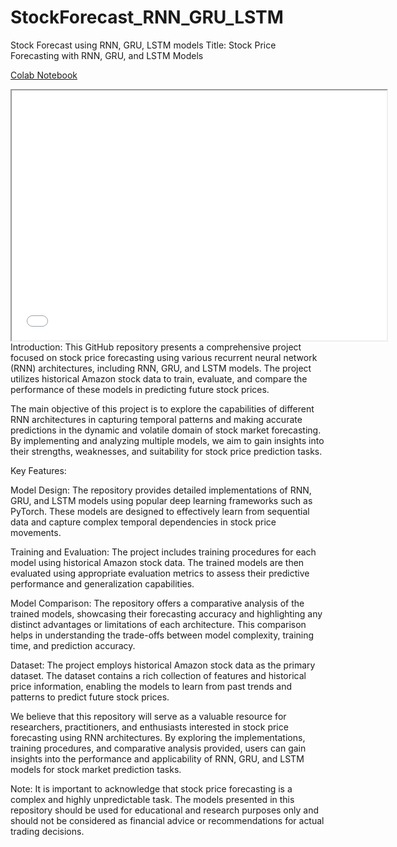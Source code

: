 # StockForecast_RNN_GRU_LSTM
Stock Forecast using RNN, GRU, LSTM models
Title: Stock Price Forecasting with RNN, GRU, and LSTM Models

[Colab Notebook](https://colab.research.google.com/drive/1Bru5CREFxm0RSbS0UXa9Y4iGbF0Lmr5x#scrollTo=Ttf-SeWh1Cf6)

<iframe src="forecastPlot1.html" width="600" height="400"></iframe>
Introduction:
This GitHub repository presents a comprehensive project focused on stock price forecasting using various recurrent neural network (RNN) architectures, including RNN, GRU, and LSTM models. The project utilizes historical Amazon stock data to train, evaluate, and compare the performance of these models in predicting future stock prices.

The main objective of this project is to explore the capabilities of different RNN architectures in capturing temporal patterns and making accurate predictions in the dynamic and volatile domain of stock market forecasting. By implementing and analyzing multiple models, we aim to gain insights into their strengths, weaknesses, and suitability for stock price prediction tasks.

Key Features:

Model Design: The repository provides detailed implementations of RNN, GRU, and LSTM models using popular deep learning frameworks such as PyTorch. These models are designed to effectively learn from sequential data and capture complex temporal dependencies in stock price movements.

Training and Evaluation: The project includes training procedures for each model using historical Amazon stock data. The trained models are then evaluated using appropriate evaluation metrics to assess their predictive performance and generalization capabilities.

Model Comparison: The repository offers a comparative analysis of the trained models, showcasing their forecasting accuracy and highlighting any distinct advantages or limitations of each architecture. This comparison helps in understanding the trade-offs between model complexity, training time, and prediction accuracy.

Dataset: The project employs historical Amazon stock data as the primary dataset. The dataset contains a rich collection of features and historical price information, enabling the models to learn from past trends and patterns to predict future stock prices.

We believe that this repository will serve as a valuable resource for researchers, practitioners, and enthusiasts interested in stock price forecasting using RNN architectures. By exploring the implementations, training procedures, and comparative analysis provided, users can gain insights into the performance and applicability of RNN, GRU, and LSTM models for stock market prediction tasks.

Note: It is important to acknowledge that stock price forecasting is a complex and highly unpredictable task. The models presented in this repository should be used for educational and research purposes only and should not be considered as financial advice or recommendations for actual trading decisions.
